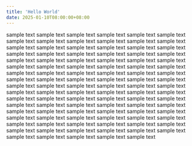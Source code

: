 ```yaml
---
title: 'Hello World'
date: 2025-01-10T08:00:00+08:00
---
```



sample text
sample text
sample text
sample text
sample text
sample text
sample text
sample text
sample text
sample text
sample text
sample text
sample text
sample text
sample text
sample text
sample text
sample text
sample text
sample text
sample text
sample text
sample text
sample text
sample text
sample text
sample text
sample text
sample text
sample text
sample text
sample text
sample text
sample text
sample text
sample text
sample text
sample text
sample text
sample text
sample text
sample text
sample text
sample text
sample text
sample text
sample text
sample text
sample text
sample text
sample text
sample text
sample text
sample text
sample text
sample text
sample text
sample text
sample text
sample text
sample text
sample text
sample text
sample text
sample text
sample text
sample text
sample text
sample text
sample text
sample text
sample text
sample text
sample text
sample text
sample text
sample text
sample text
sample text
sample text
sample text
sample text
sample text
sample text
sample text
sample text
sample text
sample text
sample text
sample text
sample text
sample text
sample text
sample text
sample text
sample text
sample text
sample text
sample text
sample text
sample text
